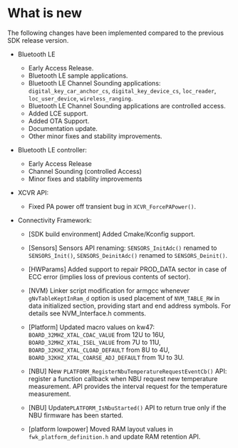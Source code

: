 # What is new 

The following changes have been implemented compared to the previous SDK release version.

-   Bluetooth LE
    -   Early Access Release.
    -   Bluetooth LE sample applications.
    -   Bluetooth LE Channel Sounding applications: `digital_key_car_anchor_cs`, `digital_key_device_cs`, `loc_reader`, `loc_user_device`, `wireless_ranging`.
    -   Bluetooth LE Channel Sounding applications are controlled access.
    -   Added LCE support.
    -   Added OTA Support.
	-   Documentation update.
    -   Other minor fixes and stability improvements.

-   Bluetooth LE controller:
    -   Early Access Release
    -   Channel Sounding (controlled Access)
    -   Minor fixes and stability improvements

-   XCVR API:

    -   Fixed PA power off transient bug in `XCVR_ForcePAPower()`.

-   Connectivity Framework:

    -   \[SDK build environment\] Added Cmake/Kconfig support.

    -   \[Sensors\] Sensors API renaming: `SENSORS_InitAdc()` renamed to `SENSORS_Init()`, `SENSORS_DeinitAdc()` renamed to `SENSORS_Deinit()`.

    -   \[HWParams\] Added support to repair PROD\_DATA sector in case of ECC error \(implies loss of previous contents of sector\).

    -   \[NVM\} Linker script modification for armgcc whenever `gNvTableKeptInRam_d` option is used placement of `NVM_TABLE_RW` in data initialized section, providing start and end address symbols. For details see NVM\_Interface.h comments.

    -   \[Platform\] Updated macro values on kw47: `BOARD_32MHZ_XTAL_CDAC_VALUE` from 12U to 16U, `BOARD_32MHZ_XTAL_ISEL_VALUE` from 7U to 11U, `BOARD_32KHZ_XTAL_CLOAD_DEFAULT` from 8U to 4U, `BOARD_32KHZ_XTAL_COARSE_ADJ_DEFAULT` from 1U to 3U.

    -   \[NBU\] New `PLATFORM_RegisterNbuTemperatureRequestEventCb()` API: register a function callback when NBU request new temperature measurement. API provides the interval request for the temperature measurement.

    -   \[NBU\] Update`PLATFORM_IsNbuStarted()` API to return true only if the NBU firmware has been started.

    -   \[platform lowpower\] Moved RAM layout values in `fwk_platform_definition.h` and update RAM retention API.


